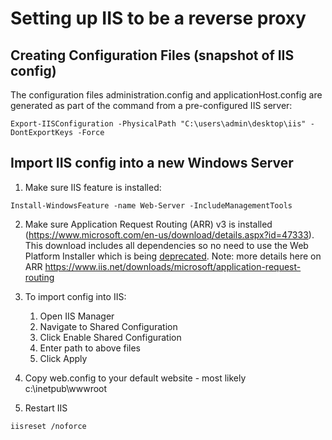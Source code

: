 # Setting up IIS to be a reverse proxy

## Creating Configuration Files (snapshot of IIS config)
The configuration files administration.config and applicationHost.config are generated as part of the command from a pre-configured IIS server:

`Export-IISConfiguration -PhysicalPath "C:\users\admin\desktop\iis" -DontExportKeys -Force`

## Import IIS config into a new Windows Server

1. Make sure IIS feature is installed:

`Install-WindowsFeature -name Web-Server -IncludeManagementTools`

2. Make sure Application Request Routing (ARR) v3 is installed (https://www.microsoft.com/en-us/download/details.aspx?id=47333). This download includes all dependencies so no need to use the Web Platform Installer which is being [deprecated](https://docs.microsoft.com/en-us/answers/questions/429383/web-platform-installer-end-of-support-and-sunsetti.html). Note: more details here on ARR https://www.iis.net/downloads/microsoft/application-request-routing

3. To import config into IIS:

    1. Open IIS Manager 
    2. Navigate to Shared Configuration
    3. Click Enable Shared Configuration
    4. Enter path to above files
    5. Click Apply

4. Copy web.config to your default website - most likely c:\inetpub\wwwroot
5. Restart IIS

`iisreset /noforce`
